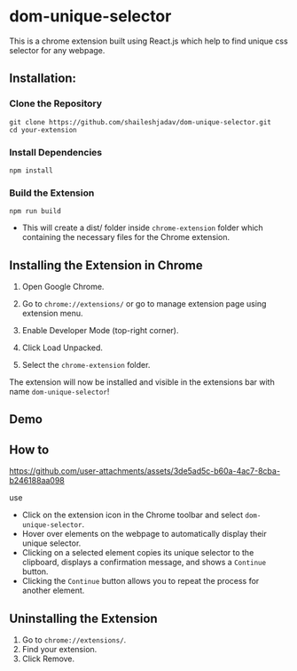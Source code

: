# dom-unique-selector
This is a chrome extension built using React.js which help to find unique css selector for any webpage.

## Installation:
### Clone the Repository
```
git clone https://github.com/shaileshjadav/dom-unique-selector.git
cd your-extension
```
### Install Dependencies
```
npm install
```
### Build the Extension
```
npm run build
```
- This will create a dist/ folder inside `chrome-extension` folder which containing the necessary files for the Chrome extension.


## Installing the Extension in Chrome

1. Open Google Chrome.

2. Go to `chrome://extensions/` or go to manage extension page using extension menu.

3. Enable Developer Mode (top-right corner).

4. Click Load Unpacked.

5. Select the `chrome-extension` folder.

The extension will now be installed and visible in the extensions bar with name `dom-unique-selector`!

## Demo


## How to 

https://github.com/user-attachments/assets/3de5ad5c-b60a-4ac7-8cba-b246188aa098

use
- Click on the extension icon in the Chrome toolbar and select `dom-unique-selector`.
- Hover over elements on the webpage to automatically display their unique selector.
- Clicking on a selected element copies its unique selector to the clipboard, displays a confirmation message, and shows a `Continue` button.
- Clicking the `Continue` button allows you to repeat the process for another element.


## Uninstalling the Extension

1. Go to `chrome://extensions/`.
2. Find your extension.
3. Click Remove.
